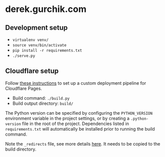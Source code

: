 # derek.gurchik.com

## Development setup

* `virtualenv venv/`
* `source venv/bin/activate`
* `pip install -r requirements.txt`
* `./serve.py`

## Cloudflare setup

Follow [these instructions](https://developers.cloudflare.com/pages/framework-guides/deploy-anything/) to set up a custom deployment pipeline for Cloudflare Pages.

* Build command: `./build.py`
* Build output directory: `build/`

The Python version can be specified by configuring the `PYTHON_VERSION` environment variable in the project settings, or by creating a `.python-version` file in the root of the project. Dependencies listed in `requirements.txt` will automatically be installed prior to running the build command.

Note the `_redirects` file, see more details [here](https://developers.cloudflare.com/pages/platform/redirects/). It needs to be copied to the build directory.